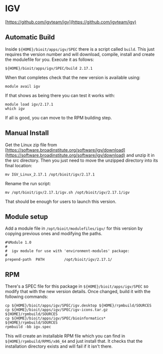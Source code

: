 # IGV

[https://github.com/igvteam/igv](https://github.com/igvteam/igv)

## Automatic Build

Inside `${HOME}/bioit/apps/igv/SPEC` there is a script called `build`. This just requires the version number and will download, compile, install and create the modulefile for you. Execute it as follows:

    ${HOME}/bioit/apps/igv/SPEC/build 2.17.1

When that completes check that the new version is available using:

    module avail igv

If that shows as being there you can test it works with:

    module load igv/2.17.1
    which igv

If all is good, you can move to the RPM building step.

## Manual Install

Get the Linux zip file from [https://software.broadinstitute.org/software/igv/download](https://software.broadinstitute.org/software/igv/download) and unzip it in the src directory. Then you just need to move the unzipped directory into its final location:

    mv IGV_Linux_2.17.1 /opt/bioit/igv/2.17.1

Rename the run script:

    mv /opt/bioit/igv/2.17.1/igv.sh /opt/bioit/igv/2.17.1/igv

That should be enough for users to launch this version.

## Module setup

Add a module file in `/opt/bioit/modulefiles/igv/` for this version by copying previous ones and modifying the paths.

    #%Module 1.0
    #
    #  igv module for use with 'environment-modules' package:
    #
    prepend-path  PATH         /opt/bioit/igv/2.17.1/

## RPM

There's a SPEC file for this package in `${HOME}/bioit/apps/igv/SPEC` so modify that with the new version details. Once changed, build it with the following commands:

    cp ${HOME}/bioit/apps/igv/SPEC/igv.desktop ${HOME}/rpmbuild/SOURCES
    cp ${HOME}/bioit/apps/igv/SPEC/igv-icons.tar.gz ${HOME}/rpmbuild/SOURCES
    cp ${HOME}/bioit/apps/igv/SPEC/bioinformatics* ${HOME}/rpmbuild/SOURCES
    rpmbuild -bb igv.spec

This will create an installable RPM file which you can find in `${HOME}/rpmbuild/RPMS/x86_64` and just install that. It checks that the installation directory exists and will fail if it isn't there.
